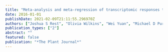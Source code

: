 ```yaml
---
title: "Meta-analysis and meta-regression of transcriptomic responses to water stress in Arabidopsis"
date: 2016-01-01
publishDate: 2021-02-09T21:11:55.296970Z
authors: ["Joshua S Rest", "Olivia Wilkins", "Wei Yuan", "Michael D Purugganan", "Jessica Gurevitch"]
publication_types: ["2"]
abstract: ""
featured: false
publication: "*The Plant Journal*"
---
```


